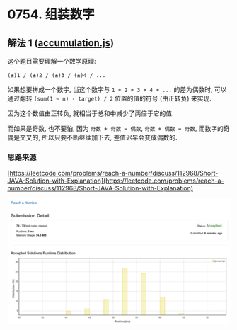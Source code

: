 # 0754. 组装数字

## 解法 1 ([accumulation.js](./accumulation.js))

这个题目需要理解一个数学原理:

```
(±)1 / (±)2 / (±)3 / (±)4 / ...
```

如果想要拼成一个数字, 当这个数字与 `1 + 2 + 3 + 4 + ...` 的差为偶数时, 可以通过翻转 `(sum(1 ~ n) - target) / 2` 位置的值的符号 (由正转负) 来实现.

因为这个数值由正转负, 就相当于总和中减少了两倍于它的值.

而如果是奇数, 也不要怕, 因为 `奇数 + 奇数 = 偶数`, `奇数 + 偶数 = 奇数`, 而数字的奇偶是交叉的, 所以只要不断继续加下去, 差值迟早会变成偶数的.

### 思路来源

[https://leetcode.com/problems/reach-a-number/discuss/112968/Short-JAVA-Solution-with-Explanation](https://leetcode.com/problems/reach-a-number/discuss/112968/Short-JAVA-Solution-with-Explanation)

![成绩](./assets/accumulation.png)
